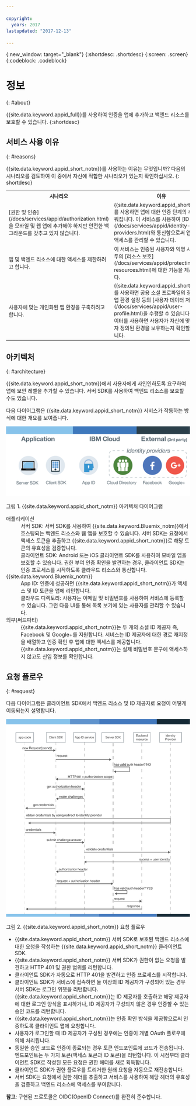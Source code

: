 ```yaml
---

copyright:
  years: 2017
lastupdated: "2017-12-13"

---
```


{:new_window: target="_blank"}
{:shortdesc: .shortdesc}
{:screen: .screen}
{:codeblock: .codeblock}


# 정보
{: #about}

{{site.data.keyword.appid_full}}를 사용하여 인증을 앱에 추가하고 백엔드 리소스를 보호할 수 있습니다.
{:shortdesc}

## 서비스 사용 이유
{: #reasons}

{{site.data.keyword.appid_short_notm}}를 사용하는 이유는 무엇입니까? 다음의 시나리오를 검토하여 이 중에서 자신에 적합한 시나리오가 있는지 확인하십시오.
{: shortdesc}

<table>
  <tr>
    <th> 시나리오</th>
    <th> 이유</th>
  </tr>
  <tr>
    <td> [권한 및 인증](/docs/services/appid/authorization.html)을 모바일 및 웹 앱에 추가해야 하지만 안전한 백그라운드를 갖추고 있지 않습니다.</td>
    <td> {{site.data.keyword.appid_short_notm}}를 사용하면 앱에 대한 인증 단계의 추가가 쉬워집니다. 이 서비스를 사용하여 [ID 제공자](/docs/services/appid/identity-providers.html)와 통신함으로써 앱에 대한 액세스를 관리할 수 있습니다. </td>
  </tr>
  <tr>
    <td> 앱 및 백엔드 리소스에 대한 액세스를 제한하려고 합니다. </td>
    <td> 이 서비스는 인증된 사용자와 익명 사용자 모두의 [리소스 보호](/docs/services/appid/protecting-resources.html)에 대한 기능을 제공합니다. </td>
  </tr>
  <tr>
    <td> 사용자에 맞는 개인화된 앱 환경을 구축하려고 합니다. </td>
    <td> {{site.data.keyword.appid_short_notm}}를 사용하면 공용 소셜 프로파일의 정보 또는 앱 환경 설정 등의 [사용자 데이터 저장](/docs/services/appid/user-profile.html)을 수행할 수 있습니다. 해당 데이터를 사용하면 사용자가 자신에 맞게 사용자 정의된 환경을 보유하는지 확인할 수 있습니다. </td>
  </tr>
</table>


## 아키텍처
{: #architecture}

{{site.data.keyword.appid_short_notm}}에서 사용자에게 사인인하도록 요구하여 앱에 보안 레벨을 추가할 수 있습니다. 서버 SDK를 사용하여 백엔드 리소스를 보호할 수도 있습니다. 

다음 다이어그램은 {{site.data.keyword.appid_short_notm}} 서비스가 작동하는 방식에 대한 개요를 보여줍니다. 

![{{site.data.keyword.appid_short_notm}} 아키텍처 다이어그램](/images/appid_architecture.png)

그림 1. {{site.data.keyword.appid_short_notm}} 아키텍처 다이어그램


<dl>
  <dt> 애플리케이션</dt>
    <dd> 서버 SDK: 서버 SDK를 사용하여 {{site.data.keyword.Bluemix_notm}}에서 호스팅되는 백엔드 리소스와 웹 앱을 보호할 수 있습니다. 서버 SDK는 요청에서 액세스 토큰을 추출하고 {{site.data.keyword.appid_short_notm}}로 해당 토큰의 유효성을 검증합니다. </br>
    클라이언트 SDK: Android 또는 iOS 클라이언트 SDK를 사용하여 모바일 앱을 보호할 수 있습니다. 권한 부여 인증 확인을 발견하는 경우, 클라이언트 SDK는 인증 프로세스를 시작하도록 클라우드 리소스와 통신합니다.</dd>
  <dt> {{site.data.keyword.Bluemix_notm}} </dt>
    <dd> App ID: 인증에 성공하면 {{site.data.keyword.appid_short_notm}}가 액세스 및 ID 토큰을 앱에 리턴합니다. </br>
    클라우드 디렉토리: 사용자는 이메일 및 비밀번호를 사용하여 서비스에 등록할 수 있습니다. 그런 다음 UI를 통해 목록 보기에 있는 사용자를 관리할 수 있습니다. </dd>
  <dt> 외부(써드파티)</dt>
    <dd>  {{site.data.keyword.appid_short_notm}}는 두 개의 소셜 ID 제공자 즉, Facebook 및 Google+를 지원합니다. 서비스는 ID 제공자에 대한 경로 재지정을 배열하고 인증 확인 후 앱에 대한 액세스를 제공합니다. {{site.data.keyword.appid_short_notm}}는 실제 비밀번호 문구에 액세스하지 않고도 신임 정보를 확인합니다. </dd>
</dl>


## 요청 플로우
{: #request}

다음 다이어그램은 클라이언트 SDK에서 백엔드 리소스 및 ID 제공자로 요청이 어떻게 이동되는지 설명합니다. 

![{{site.data.keyword.appid_short_notm}} 요청 플로우](/images/appidrequestflow.png)

그림 2. {{site.data.keyword.appid_short_notm}} 요청 플로우


* {{site.data.keyword.appid_short_notm}} 서버 SDK로 보호된 백엔드 리소스에 대한 요청을 작성하는 {{site.data.keyword.appid_short_notm}} 클라이언트 SDK. 
* {{site.data.keyword.appid_short_notm}} 서버 SDK가 권한이 없는 요청을 발견하고 HTTP 401 및 권한 범위를 리턴합니다. 
* 클라이언트 SDK가 자동으로 HTTP 401을 발견하고 인증 프로세스를 시작합니다. 
* 클라이언트 SDK가 서비스에 접속하면 둘 이상의 ID 제공자가 구성되어 있는 경우 서버 SDK는 로그인 위젯을 리턴합니다. {{site.data.keyword.appid_short_notm}}는 ID 제공자를 호출하고 해당 제공자에 대한 로그인 양식을 표시하거나, ID 제공자가 구성되지 않은 경우 인증할 수 있는 승인 코드를 리턴합니다. 
* {{site.data.keyword.appid_short_notm}}는 인증 확인 방식을 제공함으로써 인증하도록 클라이언트 앱에 요청합니다. 
* 사용자가 로그인할 때 ID 제공자가 구성된 경우에는 인증이 개별 OAuth 플로우에 의해 처리됩니다. 
* 동일한 승인 코드로 인증이 종료되는 경우 토큰 엔드포인트에 코드가 전송됩니다. 엔드포인트는 두 가지 토큰(액세스 토큰과 ID 토큰)을 리턴합니다. 이 시점부터 클라이언트 SDK로 작성된 모든 요청은 권한 헤더를 새로 획득합니다. 
* 클라이언트 SDK가 권한 플로우를 트리거한 원래 요청을 자동으로 재전송합니다. 
* 서버 SDK는 요청에서 권한 헤더를 추출하고 서비스를 사용하여 해당 헤더의 유효성을 검증하고 백엔드 리소스에 액세스를 부여합니다. 

**참고**: 구현된 프로토콜은 OIDC(OpenID Connect)를 완전히 준수합니다.

